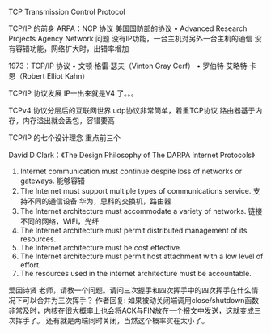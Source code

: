 TCP Transmission Control Protocol

TCP/IP 的前身 ARPA：NCP 协议    美国国防部的协议
• Advanced Research Projects Agency Network
问题 没有IP功能，一台主机对另外一台主机的通信
    没有容错功能，网络扩大时，出错率增加


1973：TCP/IP 协议
• 文顿·格雷·瑟夫（Vinton Gray Cerf）
• 罗伯特·艾略特·卡恩（Robert Elliot Kahn）


TCP/IP 协议发展
  IP一出来就是V4 了。。。

TCPv4 协议分层后的互联网世界
  udp协议非常简单，着重TCP协议    路由器基于内存，内存溢出就会丢包，容错要高


TCP/IP 的七个设计理念  重点前三个

David D Clark：《The Design Philosophy of The DARPA Internet Protocols》
1. Internet communication must continue despite loss of networks or gateways.  能够容错
2. The Internet must support multiple types of communications service.   支持不同的通信设备   华为，思科的交换机，路由器
3. The Internet architecture must accommodate a variety of networks.      链接不同的网络，WiFi，光纤
4. The Internet architecture must permit distributed management of its resources.
5. The Internet architecture must be cost effective.
6. The Internet architecture must permit host attachment with a low level of effort.
7. The resources used in the internet architecture must be accountable.





爱因诗贤
老师，请教一个问题。请问三次握手和四次挥手中的四次挥手在什么情况下可以合并为三次挥手？
作者回复: 如果被动关闭端调用close/shutdown函数非常及时，内核在很大概率上也会将ACK与FIN放在一个报文中发送，这就变成三次挥手了。
还有就是两端同时关闭，当然这个概率实在太小了。



